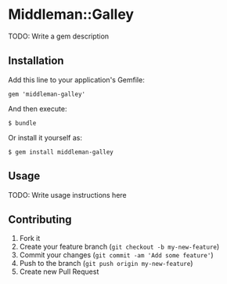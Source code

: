 # Middleman::Galley

TODO: Write a gem description

## Installation

Add this line to your application's Gemfile:

    gem 'middleman-galley'

And then execute:

    $ bundle

Or install it yourself as:

    $ gem install middleman-galley

## Usage

TODO: Write usage instructions here

## Contributing

1. Fork it
2. Create your feature branch (`git checkout -b my-new-feature`)
3. Commit your changes (`git commit -am 'Add some feature'`)
4. Push to the branch (`git push origin my-new-feature`)
5. Create new Pull Request
